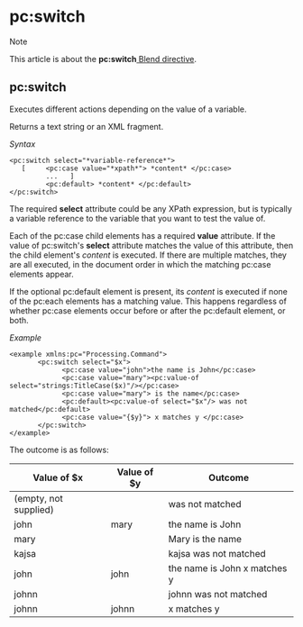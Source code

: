 # pc:switch



> [!NOTE]
> This article is about the **pc:switch**[ Blend directive](/docs/Repositories/Blend%20directives).

## **pc:switch**

Executes different actions depending on the value of a variable.

Returns a text string or an XML fragment.

*Syntax*

```
<pc:switch select="*variable-reference*">
   [     <pc:case value="*xpath*"> *content* </pc:case>
         ...   ]
         <pc:default> *content* </pc:default>
</pc:switch>
```

The required **select** attribute could be any XPath expression, but is typically a variable reference to the variable that you want to test the value of.

Each of the pc:case child elements has a required **value** attribute. If the value of pc:switch's **select** attribute matches the value of this attribute, then the child element's *content* is executed. If there are multiple matches, they are all executed, in the document order in which the matching pc:case elements appear.

If the optional pc:default element is present, its *content* is executed if none of the pc:each elements has a matching value. This happens regardless of whether pc:case elements occur before or after the pc:default element, or both.

*Example*

```language-xml
<example xmlns:pc="Processing.Command">
       <pc:switch select="$x">
             <pc:case value="john">the name is John</pc:case>
             <pc:case value="mary"><pc:value-of select="strings:TitleCase($x)"/></pc:case>
             <pc:case value="mary"> is the name</pc:case>
             <pc:default><pc:value-of select="$x"/> was not matched</pc:default>
             <pc:case value="{$y}"> x matches y </pc:case>
       </pc:switch>
</example>
```

The outcome is as follows:

|**Value of $x**|**Value of $y**|**Outcome**|
|--------|--------|--------|
|(empty, not supplied)|        |was not matched|
|john    |mary    |the name is John|
|mary    |        |Mary is the name|
|kajsa   |        |kajsa was not matched|
|john    |john    |the name is John x matches y|
|johnn   |        |johnn was not matched|
|johnn   |johnn   |x matches y|



 
